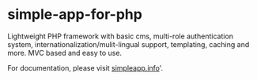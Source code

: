 simple-app-for-php
==================

Lightweight PHP framework with basic cms, multi-role authentication system, internationalization/mulit-lingual support, templating, caching and more. MVC based and easy to use.

For documentation, please visit <a href="http://simpleapp.info">simpleapp.info</a>'.

